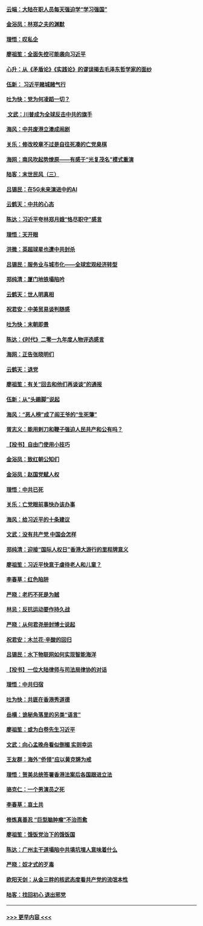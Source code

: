 #### [云端：大陆在职人员每天强迫学“学习强国”](../pages/nsc993/n11738735.md?t=12230644) 
#### [金浴凤：林郑之夫的渊默](../pages/nsc993/n11737735.md?t=12230644) 
#### [理悟：叹私企](../pages/nsc993/n11737715.md?t=12230644) 
#### [廖祖笙：全面失控可能袭向习近平](../pages/nsc993/n11737704.md?t=12230644) 
#### [心升：从《矛盾论》《实践论》的谬误揭去毛泽东哲学家的面纱](../pages/nsc993/n11736962.md?t=12230644) 
#### [伍新： 习近平赌城赌气行](../pages/nsc993/n11736929.md?t=12230644) 
#### [吐为快：党为何凌蹈一切？](../pages/nsc993/n11736915.md?t=12230644) 
#### [ 文武：川普成为全球反击中共的旗手](../pages/nsc993/n11736882.md?t=12230644) 
#### [海风：中共废港立澳成闹剧](../pages/nsc993/n11735857.md?t=12230644) 
#### [关乐：修改校章不过是自往死凑的亡党臭棋](../pages/nsc993/n11735097.md?t=12230644) 
#### [海网：南风吹起势燎原——有感于“光复茂名”模式重演](../pages/nsc993/n11732308.md?t=12230644) 
#### [陆客：末世民风（三）](../pages/nsc993/n11732211.md?t=12230644) 
#### [吕锡民：在5G未来演进中的AI](../pages/nsc993/n11730010.md?t=12230644) 
#### [云鹤天：中共的心态](../pages/nsc993/n11729906.md?t=12230644) 
#### [陈达：习近平夸林郑月娥“恪尽职守”感言](../pages/nsc993/n11729881.md?t=12230644) 
#### [理悟：天开眼](../pages/nsc993/n11729699.md?t=12230644) 
#### [洪微：英超球星也遭中共封杀](../pages/nsc993/n11727243.md?t=12230644) 
#### [吕锡民：服务业与城市化——全球宏观经济转型](../pages/nsc993/n11725845.md?t=12230644) 
#### [郑纯清：厦门地铁塌陷吟](../pages/nsc993/n11725813.md?t=12230644) 
#### [云鹤天：世人明真相](../pages/nsc993/n11725621.md?t=12230644) 
#### [祝君安：中美贸易谈判随感](../pages/nsc993/n11725609.md?t=12230644) 
#### [吐为快：末朝即景](../pages/nsc993/n11723365.md?t=12230644) 
#### [陈达：《时代》二零一九年度人物评选感言](../pages/nsc993/n11723337.md?t=12230644) 
#### [海网：正告张晓明们](../pages/nsc993/n11723228.md?t=12230644) 
#### [云鹤天：退党](../pages/nsc993/n11723056.md?t=12230644) 
#### [廖祖笙：有关“回去和他们再谈谈”的通报](../pages/nsc993/n11722442.md?t=12230644) 
#### [伍新：从“头踢脚”说起](../pages/nsc993/n11722429.md?t=12230644) 
#### [海风：“恶人榜”成了阎王爷的“生死簿”](../pages/nsc993/n11722272.md?t=12230644) 
#### [胥志义：能用剌刀和鞭子强迫人民共产和公有吗？](../pages/nsc993/n11720569.md?t=12230644) 
#### [【投书】自由门使用小技巧](../pages/nsc993/n11720180.md?t=12230644) 
#### [金浴凤：致红朝公知们](../pages/nsc993/n11720563.md?t=12230644) 
#### [金浴凤：赵国党赋人权](../pages/nsc993/n11720533.md?t=12230644) 
#### [理悟：中共已死](../pages/nsc993/n11720233.md?t=12230644) 
#### [关乐：亡党眼前事快办该办事](../pages/nsc993/n11719160.md?t=12230644) 
#### [海风：给习近平的十条建议](../pages/nsc993/n11717616.md?t=12230644) 
#### [文武：没有共产党 中国会怎样](../pages/nsc993/n11717584.md?t=12230644) 
#### [郑纯清：迎接“国际人权日”香港大游行的里程牌意义](../pages/nsc993/n11717417.md?t=12230644) 
#### [廖祖笙：习近平快意于虐待老人和儿童？](../pages/nsc993/n11715313.md?t=12230644) 
#### [李春草：红色陷阱](../pages/nsc993/n11715029.md?t=12230644) 
#### [严晓：老朽不死是为贼](../pages/nsc993/n11712910.md?t=12230644) 
#### [林忌：反抗运动要作持久战](../pages/nsc993/n11712623.md?t=12230644) 
#### [严晓：从何君尧册封博士说起](../pages/nsc993/n11712465.md?t=12230644) 
#### [祝君安：木兰花·辛酸的回归](../pages/nsc993/n11712381.md?t=12230644) 
#### [吕锡民：水下物联网如何实现智能海洋](../pages/nsc993/n11711158.md?t=12230644) 
#### [【投书】一位大陆律师与司法局律协的对话](../pages/nsc993/n11709675.md?t=12230644) 
#### [理悟：中共归宿](../pages/nsc993/n11710059.md?t=12230644) 
#### [吐为快：共匪在香港秀道德](../pages/nsc993/n11709979.md?t=12230644) 
#### [岳横：诡秘角落里的另类“语言”](../pages/nsc993/n11709792.md?t=12230644) 
#### [廖祖笙：或为白卷先生习近平](../pages/nsc993/n11708330.md?t=12230644) 
#### [文武：向心孟晚舟看似倒楣 实则幸运](../pages/nsc993/n11708236.md?t=12230644) 
#### [王友群：海外“侨领”应以黄克锵为戒](../pages/nsc993/n11706176.md?t=12230644) 
#### [理悟：贺美总统签署香港法案后各国跟进立法](../pages/nsc993/n11706853.md?t=12230644) 
#### [骆克仁：一个男演员之死](../pages/nsc993/n11706677.md?t=12230644) 
#### [李春草：哀土共](../pages/nsc993/n11706255.md?t=12230644) 
#### [修炼真善忍 “巨型脑肿瘤”不治而愈](../pages/nsc993/n11705340.md?t=12230644) 
#### [廖祖笙：饿饭党治下的饿饭国](../pages/nsc993/n11705085.md?t=12230644) 
#### [陈达：广州主干道塌陷中共填坑埋人意味着什么](../pages/nsc993/n11705046.md?t=12230644) 
#### [严晓：奴才式的歹毒](../pages/nsc993/n11704826.md?t=12230644) 
#### [欧阳天剑：从金三胖的核武态度看共产党的流氓本性](../pages/nsc993/n11702238.md?t=12230644) 
#### [陆客：找回初心 退出邪党](../pages/nsc993/n11702213.md?t=12230644) 

----
#### [ >>> 更早内容 <<< ](../indexes/nsc993-earlier.md)
